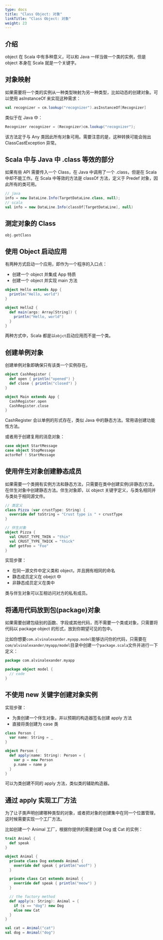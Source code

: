 ```yaml
---
type: docs
title: "Class Object: 对象"
linkTitle: "Class Object: 对象"
weight: 23
---
```


## 介绍

object 在 Scala 中有多种意义，可以和 Java 一样当做一个类的实例，但是 object 本身在 Scala 就是一个关键字。

## 对象映射

如果需要将一个类的实例从一种类型映射为另一种类型，比如动态的创建对象。可以使用 asInstanceOf 来实现这种需求：

```scala
val recognizer = cm.lookup("recognizer").asInstanceOf[Recognizer]
```

类似于在 Java 中：

```java
Recognizer recognizer = (Recognizer)cm.lookup("recognizer");
```

该方法定于与 Any 类因此所有对象可用。需要注意的是，这种转换可能会抛出 ClassCastException 异常。

## Scala 中与 Java 中 .class 等效的部分

如果有些 API 需要传入一个 Class，在 Java 中调用了一个 .class，但是在 Scala 中却不能工作。在 Scala 中等效的方法是 classOf 方法，定义于 Predef 对象，因此所有的类可用。

```scala
// java 
info = new DataLine.Info(TargetDataLine.class, null);
// scala
val info = new DataLine.Info(classOf[TargetDataLine], null)
```

## 测定对象的 Class

```scala
obj.getClass
```

## 使用 Object 启动应用

有两种方式启动一个应用，即作为一个程序的入口点：

- 创建一个 object 并集成 App 特质
- 创建一个 object 并实现 main 方法

```scala
object Hello extends App {
  println("Hello, world") 
}

object Hello2 { 
  def main(args: Array[String]) {
	println("Hello, world") 
  } 
}
```

两种方式中，Scala 都是以`objct`启动应用而不是一个类。

## 创建单例对象

创建单例对象即确保只有该类一个实例存在。

```scala
object CashRegister { 
  def open { println("opened") } 
  def close { println("closed") } 
}

object Main extends App { 
  CashRegister.open 
  CashRegister.close 
}
```

CashRegister 会以单例的形式存在，类似 Java 中的静态方法。常用语创建功能性方法。

或者用于创建复用的消息对象：

```scala
case object StartMessage
case object StopMessage
actorRef ! StartMessage
```

## 使用伴生对象创建静态成员

如果需要一个类拥有实例方法和静态方法，只需要在类中创建实例(非静态)方法，在伴生对象中创建静态方法。伴生对象即，以 object 关键字定义，与类名相同并与类处于相同源文件。

```scala
// 类定义
class Pizza (var crustType: String) {
  override def toString = "Crust type is " + crustType 
}

// 伴生对象
object Pizza { 
  val CRUST_TYPE_THIN = "thin" 
  val CRUST_TYPE_THICK = "thick" 
  def getFoo = "Foo" 
}
```

实现步骤：

- 在同一源文件中定义类和 object，并且拥有相同的命名
- 静态成员定义在 obejct 中
- 非静态成员定义在类中

类与伴生对象可以互相访问对方的私有成员。

## 将通用代码放到包(package)对象

如果需要创建包级别的函数、字段或其他代码，而不需要一个类或对象，只需要将代码以 package object 的形式，放到你期望可见的包中。

比如你想要`com.alvinalexander.myapp.model`能够访问你的代码，只需要在`com/alvinalexander/myapp/model`目录中创建一个`package.scala`文件并进行一下定义：

```scala
package com.alvinalexander.myapp

package object model {
  // code
}
```

## 不使用 new 关键字创建对象实例

实现步骤：

- 为类创建一个伴生对象，并以预期的构造器签名创建 apply 方法
- 直接将类创建为 case 类

```scala
class Person {
  var name: String = _ 
}

object Person { 
  def apply(name: String): Person = { 
    var p = new Person 
    p.name = name p 
  } 
}
```

可以为类创建不同的 apply 方法，类似类的辅助构造器。

## 通过 apply 实现工厂方法

为了让子类声明创建哪种类型的对象，或者把对象的创建集中在同一个位置管理，这时候需要实现一个工厂方法。

比如创建一个 Animal 工厂，根据你提供的需要创建 Dog 或 Cat 的实例：

```scala
trait Animal {
  def speak 
}

object Animal {
  private class Dog extends Animal {
	override def speak { println("woof") } 
  }

  private class Cat extends Animal {
    override def speak { println("meow") } 
  }

  // the factory method 
  def apply(s: String): Animal = { 
    if (s == "dog") new Dog 
    else new Cat 
  }
}

val cat = Animal("cat")
val dog = Animal("dog")
```

